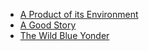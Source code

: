  * [A Product of its Environment](./bloglets/2018_01_13.html)
 * [A Good Story](./bloglets/2018_01_12.html)
 * [The Wild Blue Yonder](./bloglets/2018_01_11.html)
